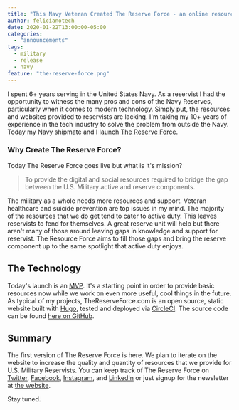 ```yaml
---
title: "This Navy Veteran Created The Reserve Force - an online resource for reservists"
author: felicianotech
date: 2020-01-22T13:00:00-05:00
categories:
  - "announcements"
tags:
  - military
  - release
  - navy
feature: "the-reserve-force.png"
---
```


I spent 6+ years serving in the United States Navy.
As a reservist I had the opportunity to witness the many pros and cons of the Navy Reserves, particularly when it comes to modern technology.
Simply put, the resources and websites provided to reservists are lacking.
I'm taking my 10+ years of experience in the tech industry to solve the problem from outside the Navy.
Today my Navy shipmate and I launch [The Reserve Force][trf].

<!--more-->

### Why Create The Reserve Force?

Today The Reserve Force goes live but what is it's mission?

> To provide the digital and social resources required to bridge the gap between the U.S. Military active and reserve components.

The military as a whole needs more resources and support.
Veteran healthcare and suicide prevention are top issues in my mind.
The majority of the resources that we do get tend to cater to active duty.
This leaves reservists to fend for themselves.
A great reserve unit will help but there aren't many of those around leaving gaps in knowledge and support for reservist.
The Resource Force aims to fill those gaps and bring the reserve component up to the same spotlight that active duty enjoys.


## The Technology

Today's launch is an [MVP](https://en.wikipedia.org/wiki/Minimum_viable_product).
It's a starting point in order to provide basic resources now while we work on even more useful, cool things in the future.
As typical of my projects, TheReserveForce.com is an open source, static website built with [Hugo](https://gohugo.io/), tested and deployed via [CircleCI](https://circleci.com/).
The source code can be found [here on GitHub](https://github.com/thereserveforce/www.thereserveforce.com).


## Summary

The first version of The Reserve Force is here.
We plan to iterate on the website to increase the quality and quantity of resources that we provide for U.S. Military Reservists.
You can keep track of The Reserve Force on [Twitter](https://twitter.com/thereserveforce), [Facebook](https://facebook.com/thereserveforce), [Instagram](https://instagram.com/thereserveforce), and [LinkedIn](https://linkedin.com/company/thereserveforce) or just signup for the newsletter at [the website][trf].

Stay tuned.



[trf]: https://www.thereserveforce.com

